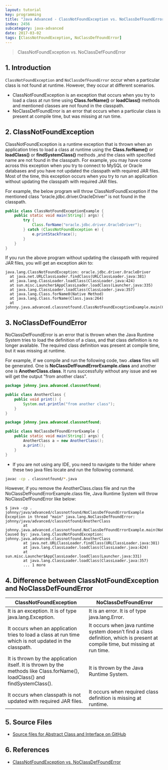 ```yaml
---
layout: tutorial
key: programming
title: "Java Advanced - ClassNotFoundException vs. NoClassDefFoundError"
index: 2456
subcategory: java-advanced
date: 2017-03-02
tags: [ClassNotFoundException, NoClassDefFoundError]
---
```


> ClassNotFoundException vs. NoClassDefFoundError

## 1. Introduction
`ClassNotFoundException` and `NoClassDefFoundError` occur when a particular class is not found at runtime. However, they occur at different scenarios.
* ClassNotFoundException is an exception that occurs when you try to load a class at run time using **Class.forName()** or **loadClass()** methods and mentioned classes are not found in the classpath.
* NoClassDefFoundError is an error that occurs when a particular class is present at compile time, but was missing at run time.

## 2. ClassNotFoundException
ClassNotFoundException is a runtime exception that is thrown when an application tries to load a class at runtime using the **Class.forName()** or **loadClass()** or **findSystemClass()** methods ,and the class with specified name are not found in the classpath. For example, you may have come across this exception when you try to connect to MySQL or Oracle databases and you have not updated the classpath with required JAR files. Most of the time, this exception occurs when you try to run an application without updating the classpath with required JAR files.

For example, the below program will throw ClassNotFoundException if the mentioned class “oracle.jdbc.driver.OracleDriver” is not found in the classpath.
```java
public class ClassNotFoundExceptionExample {
    public static void main(String[] args) {
        try {
            Class.forName("oracle.jdbc.driver.OracleDriver");
        } catch (ClassNotFoundException e) {
            e.printStackTrace();
        }
    }
}
```
If you run the above program without updating the classpath with required JAR files, you will get an exception akin to:
```raw
java.lang.ClassNotFoundException: oracle.jdbc.driver.OracleDriver
  at java.net.URLClassLoader.findClass(URLClassLoader.java:381)
  at java.lang.ClassLoader.loadClass(ClassLoader.java:424)
  at sun.misc.Launcher$AppClassLoader.loadClass(Launcher.java:335)
  at java.lang.ClassLoader.loadClass(ClassLoader.java:357)
  at java.lang.Class.forName0(Native Method)
  at java.lang.Class.forName(Class.java:264)
  at johnny.java.advanced.classnotfound.ClassNotFoundExceptionExample.main(ClassNotFoundExceptionExample.java:6)
```

## 3. NoClassDefFoundError
NoClassDefFoundError is an error that is thrown when the Java Runtime System tries to load the definition of a class, and that class definition is no longer available. The required class definition was present at compile time, but it was missing at runtime.

For example, if we compile and run the following code, two **.class** files will be generated. One is **NoClassDefFoundErrorExample.class** and another one is **AnotherClass.class**. It runs successfully without any issue and we will get the output "from another class".
```java
package johnny.java.advanced.classnotfound;

public class AnotherClass {
    public void print() {
        System.out.println("from another class");
    }
}
```
```java
package johnny.java.advanced.classnotfound;

public class NoClassDefFoundErrorExample {
    public static void main(String[] args) {
        AnotherClass a = new AnotherClass();
        a.print();
    }
}
```
* If you are not using any IDE, you need to navigate to the folder where these two java files locate and run the following command.
```sh
javac -cp . classnotfound/*.java
```

However, if you remove the AnotherClass.class file and run the NoClassDefFoundErrorExample.class file, Java Runtime System will throw NoClassDefFoundError like below:
```raw
$ java -cp . johnny/java/advanced/classnotfound/NoClassDefFoundErrorExample
Exception in thread "main" java.lang.NoClassDefFoundError: johnny/java/advanced/classnotfound/AnotherClass
        at johnny.java.advanced.classnotfound.NoClassDefFoundErrorExample.main(NoClassDefFoundErrorExample.java:5)
Caused by: java.lang.ClassNotFoundException: johnny.java.advanced.classnotfound.AnotherClass
        at java.net.URLClassLoader.findClass(URLClassLoader.java:381)
        at java.lang.ClassLoader.loadClass(ClassLoader.java:424)
        at sun.misc.Launcher$AppClassLoader.loadClass(Launcher.java:331)
        at java.lang.ClassLoader.loadClass(ClassLoader.java:357)
        ... 1 more
```

## 4. Difference between ClassNotFoundException and NoClassDefFoundError

|ClassNotFoundException|NoClassDefFoundError|
-----------------------|--------------------|
|It is an exception. It is of type java.lang.Exception.|It is an error. It is of type java.lang.Error.|
|It occurs when an application tries to load a class at run time which is not updated in the classpath.|It occurs when java runtime system doesn’t find a class definition, which is present at compile time, but missing at run time.|
|It is thrown by the application itself. It is thrown by the methods like Class.forName(), loadClass() and findSystemClass().|It is thrown by the Java Runtime System.|
|It occurs when classpath is not updated with required JAR files.|It occurs when required class definition is missing at runtime.|

## 5. Source Files
* [Source files for Abstract Class and Interface on GitHub](https://github.com/jojozhuang/java-programming/tree/master/java-advanced-classnotfound)

## 6. References
* [ClassNotFoundException vs. NoClassDefFoundError](https://dzone.com/articles/java-classnotfoundexception-vs-noclassdeffounderro)
